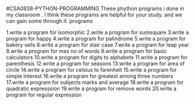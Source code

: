 #CSA0838-PYTHON-PROGRAMMING
These phython programs i done in my classroom . I think these programs are helpful for your study. and we can gain some through it.
programs

1.write a program for isomorphic
2.write a program for sumsquare
3.write a program for happy
4.write a program for palindrome
5.write a program for bakery sells
6.write a program for stair case
7.write a program for leap year
8.write a program for max no of words
9.write a program for basic calculators
10.write a program for digits to alphabets
11.write a program for parenthesis
12.write a program for seasons
13.write a program for area of circle
14.write a program for celsius to farenheit
15.write a program for simple interest
16.write a program for greatest among three numbers
17.write a program for subjects marks and average
18.write a program for quadratic expresssion
19.write a program for remove words
20.write a program for regular expression
